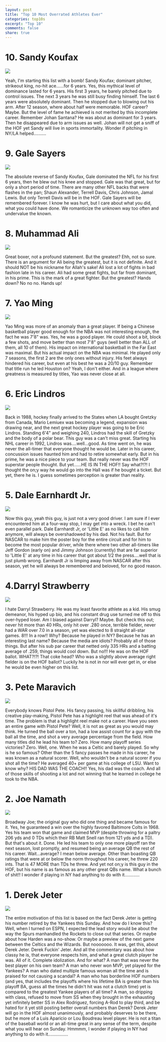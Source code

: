 ```yaml
---
layout: post
title: "Top 10 Most Overrated Athletes Ever"
categories: top10s
excerpt: "Top 10"
comments: false
share: true
---
```




# 10. Sandy Koufax

![](http://68.media.tumblr.com/33882946bc0f993f65b15dd3a57549e8/tumblr_nszyq4yd8y1udx1oho1_r1_1280.jpg)

Yeah, I'm starting this list with a bomb! Sandy Koufax; dominant pitcher, strikeout king, no-hit ace......for 6 years. Yes, this mythical level of dominance lasted for 6 years. His first 3 years, he barely pitched due to control issues. The next 3 years he was still busy finding himself. The last 6 years were absolutely dominant. Then he stopped due to blowing out his arm. After 12 season, where about half were memorable. HOF career? Maybe. But the level of fame he achieved is not merited by this incomplete career. Remember Johan Santana? He was about as dominant for 3 years. Then he disappeared due to arm issues as well. Johan will not get a sniff of the HOF yet Sandy will live in sports immortality. Wonder if pitching in NY/LA helped..........

# 9. Gale Sayers

![](http://www.thesportsbank.net/core/wp-content/uploads/2014/09/gale_sayers_1967_11_12.jpg)

The absolute reverse of Sandy Koufax, Gale dominated the NFL for his first 6 years, then he blew out his knee and stopped. Gale was that great, but for only a short period of time. There are many other NFL backs that were flashes in the pan; Shaun Alexander, Terrell Davis, Chris Johnson, Jamal Lewis. But only Terrell Davis will be in the HOF. Gale Sayers will be remembered forever. I know he was hurt, but I care about what you did, what you could have done. We romanticize the unknown way too often and undervalue the known. 


# 8. Muhammad Ali


![](http://cdn.history.com/sites/2/2016/02/GettyImages-479933880-E.jpeg)

Great boxer, not a profound statement. But the greatest? Ehh, not so sure. There is an argument for Ali being the greatest, but it is not definite. And it should NOT be his nickname for Allah's sake! Ali lost a lot of fights in bad fashion late in his career. Ali had some great fights, but far from dominant, in his prime. This is the mark of a great fighter. But the greatest? Hands down? No no no. Hands up!

# 7. Yao Ming

![](http://edition.cnn.com/video/sports/2011/07/20/pkg.grant.china.yao.retires.cnn.640x360.jpg)

Yao Ming was more of an anomaly than a great player. If being a Chinese basketball player good enough for the NBA was not interesting enough, the fact he was 7'8" was. Yes, he was a good player. He could shoot a bit, block a few shots, and move better than most 7'8" guys (well better than ALL of them, all 10 of them). His impact on international basketball in the Far East was maximal. But his actual impact on the NBA was minimal. He played only 7 seasons, the first 2 are the only ones without injury. His feet always hindered his career, but even at his best he was a 20/10 guy. Remember that title run he led Houston on? Yeah, I don't either. And in a league where greatness is measured by titles, Yao was never close at all. 

# 6. Eric Lindros

![](http://media.philly.com/images/062214-eric-lindros-600.jpg)

Back in 1988, hockey finally arrived to the States when LA bought Gretzky from Canada, Mario Lemiuex was becoming a legend, expansion was drawing near, and the next great hockey player was going to be Eric Lindros. Standing 6'4" and weighing 240, Lindros had the skill of Gretzky and the body of a polar bear. This guy was a can't miss great. Starting his NHL career in 1992, Lindros was....well...good. As time went on, he was never the all-timer that everyone thought he would be. Later in his career, concussion issues haunted him and had to retire somewhat early. But in his prime, he was a nice piece to your team. But really never was the HOF superstar people thought. But yet......HE IS IN THE HOF!! Say what?!?! I thought the on;y way he would go into the Hall was if he bought a ticket. But yet, there he is. I guess sometimes perception is greater than reality.



# 5. Dale Earnhardt Jr.


![](http://images.performgroup.com/di/library/omnisport/fb/7f/dale-earnhardt-jr_1nj06b0wy8ipd1h1ro4hh47l4y.jpg?t=1896629258&w=960&quality=70)

Now this guy, yeah this guy, is just not a very good driver. I am sure if I ever encountered him at a four-way stop, I may get into a wreck. I bet he can't even parallel park. Dale Earnhardt Jr, or 'Little E' as no likes to call him anymore, will always be overshadowed by his dad. Not his fault. But for NASCAR to make him the poster boy for the entire circuit and for him to become the most popular driver, while there where two other all-timers like Jeff Gordon (early on) and Jimmy Johnson (currently) that are far superior to 'Little E' at any time in his career that got about 1/2 the press....well that is just plumb wrong. Earnhardt Jr is limping away from NASCAR after this season, yet he will always be remembered and beloved, for no good reason.


# 4.Darryl Strawberry

![](http://www.rantsports.com/mlb/files/2014/09/Darryl-Strawberry-New-York-Mets-.jpg)

I hate Darryl Strawberry. He was my least favorite athlete as a kid. His smug demeanor, his hyped up bio, and his constant drug use turned me off to this over-hyped loser. Am I biased against Darryl? Maybe. But check this out; never hit more than 40 HRs, only hit over .280 once, terrible fielder, never had a WAR over 7.0 in a season, yet was elected to 8 straight all-star games. 8!!! In a row!! Why? Because he played in NY? Because he has an interesting last name? Because the media are idiots? Probably all of those things. But after his sub par career that netted only 335 HRs and a batting average of .259, things would cool down. But no!!! He was on the HOF ballot. WHAT?!?! That coke head? Who was a slightly above average right fielder is on the HOF ballot? Luckily he is not in nor will ever get in, or else he would be even higher on this list.





# 3. Pete Maravich

![](https://cdn-s3.si.com/s3fs-public/2014/10/23/pete-maravich-hk-jazz2.jpg)

Everybody knows Pistol Pete. His fancy passing, his skillful dribbling, his creative play-making, Pistol Pete has a highlight reel that was ahead of it's time. The problem is that a highlight reel make not a career. Have you seen an entire game with Pistol Pete? Well, it is not as great as you would may think. He turned the ball over a ton, had a low assist count for a guy with the ball all the time, and shot a very average percentage from the field. How many titles did he lead his team to? Zero. How many playoff series victories? Zero. Well, one. When he was a Celtic and barely played. So why is he so famous? Other than the 5 fancy passes he made in his career, he was known as a natural scorer. Well, who wouldn't be a natural scorer if you shot all the time? He averaged 40+ per game at his college of LSU. Want to know why? HIS DAD WAS THE COACH!! Yes, his dad was the coach. And all of those skills of shooting a lot and not winning that he learned in college he took to the NBA. 



# 2. Joe Namath

![](http://image.al.com/home/bama-media/width620/img/sports_impact/photo/20211973-mmmain.jpg)

Broadway Joe; the original guy who did one thing and became famous for it. Yes, he guaranteed a win over the highly favored Baltimore Colts in 1968. Yes his team won that game and claimed MVP (despite throwing for a paltry 206 yds and 0 TDs which their RB Matt Snell ran from 121 yds and a TD). But that's about it. Done. He led his team to only one more playoff ran the next season, lost promptly, and resumed being an average QB the rest of his career. Wait...average? I mean below average. Other than boasting QB ratings that were at or below the norm throughout his career, he threw 220 ints. That is 47 MORE than TDs he threw. And yet not on;y is this guy in the HOF, but his name is as famous as any other great QBs name. What a bunch of shit!! I wonder if playing in NY had anything to do with it............





# 1. Derek Jeter

![](http://www.thehoya.com/wp-content/uploads/2014/06/derek-jeter.jpg)


The entire motivation of this list is based on the fact Derek Jeter is getting his number retired by the Yankees this Sunday. And how do I know this? Well, when I turned on ESPN, I expected the lead story would be about the way the Spurs manhandled the Rockets to close out that series. Or maybe about how Harden was a no-show. Or maybe a preview of the next game between the Celtics and the Wizards. But nooooooo. It was, get this, about Derek Jeter. Derek Fuckin' Jeter. And all the commentary was about how classy he is, that everyone respects him, and what a great clutch player he was. All of it. Complete idolization. And for what? A man that was never the best player on his own team? A man who never won MVP, yet played for the Yankees? A man who dated multiple famous woman all the time and is praised for not causing a scandal? A man who has borderline HOF numbers (and yes, that includes the playoffs where his lifetime BA is greater than his playoff BA, guess all the times he didn't hit was not a clutch time) yet is compared to the greatest Yankee players of all time? A man, so dripping with class, refused to move from SS when they brought in the exhausting yet infinitely better SS in Alex Rodriguez, forcing A-Rod to play third, and be hated for it yet still posting better overall numbers than Derek? Derek Jeter will go in the HOF almost unanimously, and probably deserves to be there, but he more of a Luis Aparicio or Lou Boudreau level player. He is not a titan of the baseball world or an all-time great in any sense of the term, despite what you will hear on Sunday. Hmmmm, I wonder if playing in NY had anything to do with it................


